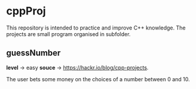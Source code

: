 
# cppProj

This repository is intended to practice and improve C++ knowledge.
The projects are small program organised in subfolder.


## guessNumber

**level** -> easy
**souce** -> https://hackr.io/blog/cpp-projects.

The user bets some money on the choices of a number between 0 and 10.
